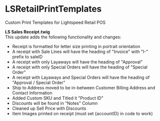 # LSRetailPrintTemplates
Custom Print Templates for Lightspeed Retail POS

<Strong>LS Sales Receipt.twig</strong><br/>
This update adds the following functionality and changes:
<ul>
<li>Receipt is formatted for letter size printing in portrait orientation</li>
<li>A receipt with Sale Lines will have the heading of "Invoice" with "I-" prefix to saleID</li>
<li>A receipt with only Layaways will have the heading of "Approval"</li>
<li>A receipt with only Special Orders will have the heading of "Special Order"</li>
<li>A receipt with Layaways and Special Orders will have the heading of "Approval / Special Order"</li>
<li>Ship to Address moved to be in-between Customer Billing Address and Contact Information</li>
<li>Added Custom SKU and Titled it "Product ID"</li>
<li>Discounts will be found in "Notes" Column</li>
<li>Cleaned up Sell Price with Discounts</li>
<li>Item Images printed on receipt (must set {accountID} in code to work)</li>
</ul>
